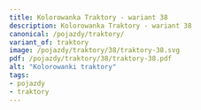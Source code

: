 ```yaml
---
title: Kolorowanka Traktory - wariant 38
description: Kolorowanka Traktory - wariant 38
canonical: /pojazdy/traktory/
variant_of: traktory
image: /pojazdy/traktory/38/traktory-38.svg
pdf: /pojazdy/traktory/38/traktory-38.pdf
alt: "Kolorowanki traktory"
tags:
- pojazdy
- traktory
---
```

